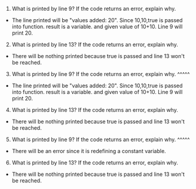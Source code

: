 1. What is printed by line 9? If the code returns an error, explain why.
- The line printed will be "values added: 20". Since 10,10,true is passed into function. result is a variable. and given value of 10+10. Line 9 will print 20. 
2. What is printed by line 13? If the code returns an error, explain why. 
- There will be nothing printed because true is passed and line 13 won't be reached. 
3. What is printed by line 9? If the code returns an error, explain why. ^^^^^
- The line printed will be "values added: 20". Since 10,10,true is passed into function. result is a variable. and given value of 10+10. Line 9 will print 20. 
4. What is printed by line 13? If the code returns an error, explain why. 
- There will be nothing printed because true is passed and line 13 won't be reached. 
5. What is printed by line 9? If the code returns an error, explain why. ^^^^^
- There will be an error since it is redefining a constant variable. 
6. What is printed by line 13? If the code returns an error, explain why. 
- There will be nothing printed because true is passed and line 13 won't be reached. 

 